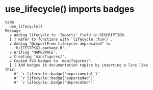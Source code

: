 # use_lifecycle() imports badges

    Code
      use_lifecycle()
    Message
      v Adding lifecycle to 'Imports' field in DESCRIPTION.
      [ ] Refer to functions with `lifecycle::fun()`.
      v Adding "@importFrom lifecycle deprecated" to
        'R/{TESTPKG}-package.R'.
      v Writing 'NAMESPACE'.
      v Creating 'man/figures/'.
      v Copied SVG badges to 'man/figures/'.
      [ ] Add badges in documentation topics by inserting a line like this:
        #' `r lifecycle::badge('experimental')`
        #' `r lifecycle::badge('superseded')`
        #' `r lifecycle::badge('deprecated')`

